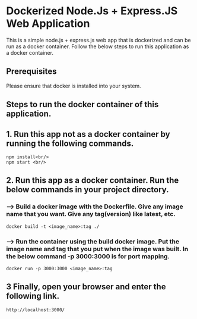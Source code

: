 # Dockerized Node.Js + Express.JS Web Application
This is a simple node.js + express.js web app that is dockerized and can be run as a docker container. Follow the below steps to run this application as a docker container.
## Prerequisites
Please ensure that docker is installed into your system.
## Steps to run the docker container of this application.

## 1. Run this app not as a docker container by running the following commands.
```
npm install<br/>
npm start <br/>
```
## 2. Run this app as a docker container. Run the below commands in your project directory.
### --> Build a docker image with the Dockerfile. Give any image name that you want. Give any tag(version) like latest, etc. 
```
docker build -t <image_name>:tag ./
```

### --> Run the container using the build docker image. Put the image name and tag that you put when the image was built. In the below command -p 3000:3000 is for port mapping.
```
docker run -p 3000:3000 <image_name>:tag
```  
## 3 Finally, open your browser and enter the following link.
```
http://localhost:3000/
```

